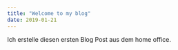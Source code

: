 ```yaml
---
title: "Welcome to my blog"
date: 2019-01-21
---
```

Ich erstelle diesen ersten Blog Post aus dem home office.
